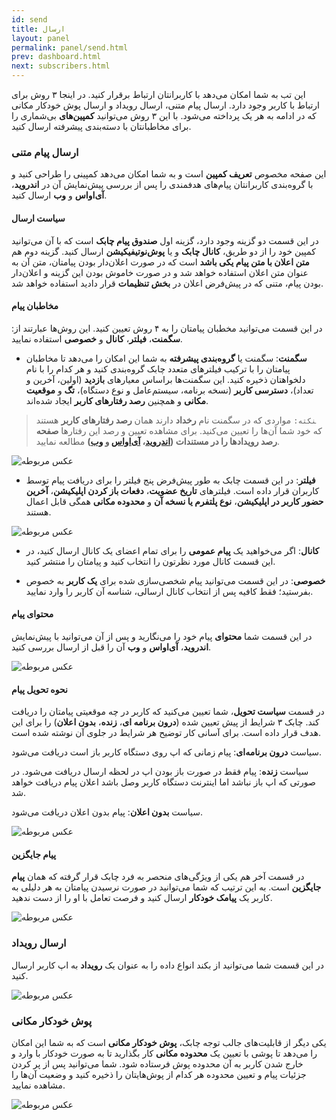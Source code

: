 ```yaml
---
id: send
title: ارسال
layout: panel
permalink: panel/send.html
prev: dashboard.html
next: subscribers.html
---
```


این تب به شما امکان می‌دهد با کاربرانتان ارتباط برقرار کنید. در اینجا ۳ روش برای ارتباط با کاربر وجود دارد. ارسال پیام متنی، ارسال رویداد و ارسال پوش‌ خودکار مکانی که در ادامه به هر یک پرداخته می‌شود. با این ۳ روش می‌توانید **کمپین‌های** بی‌شماری را برای مخاطبانتان با دسته‌بندی پیشرفته ارسال کنید. 

### ارسال پیام متنی

این صفحه مخصوص **تعریف کمپین** است و به شما امکان‌ می‌دهد کمپینی را طراحی کنید و با گروه‌بندی کاربرانتان پیام‌های هدفمندی را پس از بررسی پیش‌نمایش آن در **اندروید**، **آی‌او‌اس** و **وب** ارسال کنید. 

#### سیاست ارسال

در این قسمت دو گزینه وجود دارد،‌ گزینه اول **صندوق پیام چابک** است که با آن می‌توانید کمپین خود را از دو طریق، **کانال چابک** و یا **پوش‌نوتیفیکیشن** ارسال کنید. گزینه دوم هم **متن اعلان با متن پیام یکی باشد** است که در صورت اعلان‌دار بودن پیامتان، متن آن به عنوان متن اعلان استفاده خواهد شد و در صورت خاموش بودن این گزینه و اعلان‌دار بودن پیام، متنی که در پیش‌فرض اعلان در **بخش تنظیمات** قرار دادید استفاده خواهد شد.

#### مخاطبان پیام

در این قسمت می‌توانید مخطبان پیامتان را به ۴ روش تعیین کنید. این روش‌ها عبارتند از: **سگمنت**، **فیلتر**، **کانال** و **خصوصی** استفاده نمایید.

- **سگمنت**: سگمنت یا **گروه‌بندی پیشرفته** به شما این امکان را می‌دهد تا مخاطبان پیامتان را با ترکیب فیلتر‌های متعدد چابک گروه‌بندی کنید و هر کدام را با نام دلخواهتان ذخیره کنید. این سگمنت‌ها براساس معیارهای **بازدید** (اولین، آخرین و تعداد)، **دسترسی کاربر** (نسخه برنامه، سیستم‌عامل و نوع دستگاه)، **تگ** و **موقعیت مکانی** و همچنین **رصد رفتار‌های کاربر** ایجاد شده‌اند.

> ‍‍‍`نکته:` مواردی که در سگمنت نام **رخداد** دارند همان **رصد رفتارهای کاربر** هستند که خود شما آن‌ها را تعیین می‌کنید. برای مشاهده تعیین و رصد این رفتارها **صفحه رصد رویدادها را در مستندات ([اندروید](https://doc.chabokpush.com/android/event-tracking.html)، [آی‌اواس](https://doc.chabokpush.com/ios/event-tracking.html) و [وب](https://doc.chabokpush.com/javascript/event-tracking.html))**  مطالعه نمایید.

![عکس مربوطه](http://uupload.ir/files/t08_segment.png)

- **فیلتر**: در این قسمت چابک به طور پیش‌فرض پنج فیلتر را برای دریافت پیام توسط کاربران قرار داده است. فیلتر‌های **تاریخ عضویت**، **دفعات باز کردن اپلیکیشن**، **آخرین حضور کاربر در اپلیکیشن**، **نوع پلتفرم یا نسخه آن** و **محدوده مکانی**  همگی قابل اعمال هستند.

![عکس مربوطه](http://uupload.ir/files/fksb_filter.png)

- **کانال**: اگر می‌خواهید یک **پیام عمومی** را برای تمام اعضای یک کانال ارسال کنید، در این قسمت کانال مورد نظرتون را انتخاب کنید و پیامتان را منتشر کنید.

- **خصوصی**: در این قسمت می‌توانید پیام شخصی‌سازی شده برای **یک کاربر** به خصوص بفرستید؛ فقط کافیه پس از انتخاب کانال ارسالی، شناسه آن کاربر را وارد نمایید.

#### محتوای پیام

در این قسمت شما **محتوای** پیام خود را می‌نگارید و پس از آن می‌توانید با پیش‌نمایش **اندروید**، **آی‌اواس** و **وب** آن را قبل از ارسال بررسی کنید.

![عکس مربوطه](http://uupload.ir/files/an6j_content.png)

#### نحوه تحویل پیام

در قسمت **سیاست تحویل**، شما تعیین می‌کنید که کاربر در چه موقعیتی پیامتان را دریافت کند. چابک ۳ شرایط از پیش تعیین شده (**درون برنامه ای**، **زنده**، **بدون اعلان**) را برای این هدف قرار داده است. برای آسانی کار توضیح هر شرایط در جلوی آن نوشته شده است.

سیاست **درون برنامه‌ای**:‌ پیام زمانی که اپ روی دستگاه کاربر باز است دریافت می‌شود.

سیاست **زنده**: پیام فقط در صورت باز بودن اپ در لحظه ارسال دریافت می‌شود. در صورتی که اپ باز نباشد اما اینترنت دستگاه کاربر وصل باشد اعلان پیام دریافت خواهد شد.

سیاست **بدون اعلان**: پیام بدون اعلان دریافت می‌شود. 

![عکس مربوطه](http://uupload.ir/files/1s3n_receiving-policy.png)

#### پیام جایگزین

در قسمت آخر هم یکی از ویژگی‌های منحصر به فرد چابک قرار گرفته که همان **پیام جایگزین** است. به این ترتیب که شما می‌توانید در صورت نرسیدن پیامتان به هر دلیلی به کاربر یک **پیامک خودکار** ارسال کنید و فرصت تعامل با او را از دست ندهید.

![عکس مربوطه](http://uupload.ir/files/8koh_sms.png)

### ارسال رویداد

در این قسمت شما می‌توانید از بکند انواع داده را به عنوان یک **رویداد** به اپ کاربر ارسال کنید.

![عکس مربوطه](http://uupload.ir/files/c1ka_event.png)


### پوش خودکار مکانی 

یکی دیگر از قابلیت‌های جالب توجه چابک، **پوش خودکار مکانی** است که به شما این امکان را می‌دهد تا پوشی با تعیین یک **محدوده مکانی** کار بگذارید تا به صورت خودکار با وارد و خارج شدن کاربر به آن محدوده  پوش فرستاده شود. شما می‌توانید پس از پر کردن جزئیات پیام و تعیین محدوده هر کدام از پوش‌هایتان را ذخیره کنید و وضعیت آن‌ها را مشاهده نمایید.

![عکس مربوطه](http://uupload.ir/files/rjtn_geo.png)
